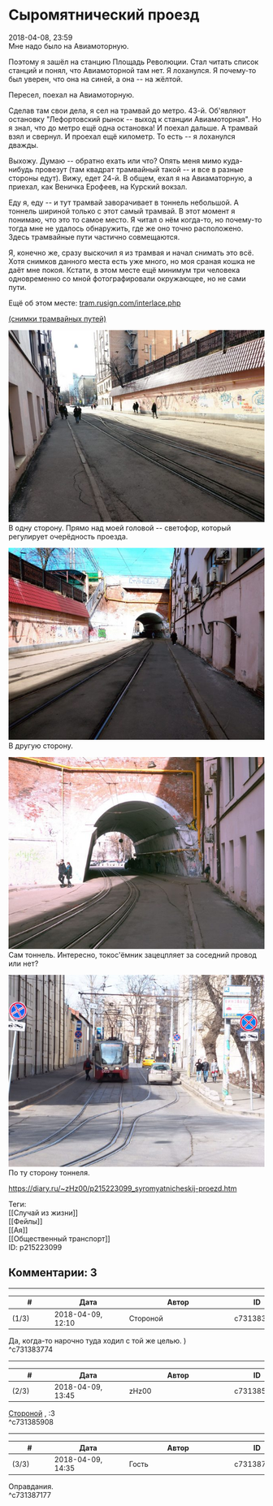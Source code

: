 Сыромятнический проезд
======================

  
2018-04-08, 23:59  
 Мне надо было на Авиамоторную.   
   
 Поэтому я зашёл на станцию Площадь Революции. Стал читать список станций и понял, что Авиамоторной там нет. Я лоханулся. Я почему-то был уверен, что она на синей, а она -- на жёлтой.   
   
 Пересел, поехал на Авиамоторную.   
   
 Сделав там свои дела, я сел на трамвай до метро. 43-й. Об'являют остановку "Лефортовский рынок -- выход к станции Авиамоторная". Но я знал, что до метро ещё одна остановка! И поехал дальше. А трамвай взял и свернул. И проехал ещё километр. То есть -- я лоханулся дважды.   
   
 Выхожу. Думаю -- обратно ехать или что? Опять меня мимо куда-нибудь провезут (там квадрат трамвайный такой -- и все в разные стороны едут). Вижу, едет 24-й. В общем, ехал я на Авиаматорную, а приехал, как Веничка Ерофеев, на Курский вокзал.   
   
 Еду я, еду -- и тут трамвай заворачивает в тоннель небольшой. А тоннель шириной только с этот самый трамвай. В этот момент я понимаю, что это то самое место. Я читал о нём когда-то, но почему-то тогда мне не удалось обнаружить, где же оно точно расположено. Здесь трамвайные пути частично совмещаются.   
   
 Я, конечно же, сразу выскочил я из трамвая и начал снимать это всё. Хотя снимков данного места есть уже много, но моя сраная кошка не даёт мне покоя. Кстати, в этом месте ещё минимум три человека одновременно со мной фотографировали окружающее, но не сами пути.   
   
 Ещё об этом месте:  [tram.rusign.com/interlace.php](http://tram.rusign.com/interlace.php)    
   
  [(снимки трамвайных путей)](https://zHz00.diary.ru/p215223099.htm?index=1#linkmore215223099m1)      
    
  [![](pics/yfaGTRwl.jpg)](https://i.imgur.com/yfaGTRw.jpg)    
 В одну сторону. Прямо над моей головой -- светофор, который регулирует очерёдность проезда.   
   
  [![](pics/YchvHsGl.jpg)](https://i.imgur.com/YchvHsG.jpg)    
 В другую сторону.   
   
  [![](pics/jek6UWMl.jpg)](https://i.imgur.com/jek6UWM.jpg)    
 Сам тоннель. Интересно, токос'ёмник зацецпляет за соседний провод или нет?   
   
  [![](pics/pp5E4Pgl.jpg)](https://i.imgur.com/pp5E4Pg.jpg)    
 По ту сторону тоннеля.   
    
     
  
<https://diary.ru/~zHz00/p215223099_syromyatnicheskij-proezd.htm>  
  
Теги:  
[[Случай из жизни]]  
[[Фейлы]]  
[[Ая]]  
[[Общественный транспорт]]  
ID: p215223099  


Комментарии: 3
--------------

  


---



|         #         |              Дата              |                     Автор                     |           ID           |
| --- | --- | --- | --- |
| (1/3) | 2018-04-09, 12:10 | Стороной | c731383774 |

  
 Да, когда-то нарочно туда ходил с той же целью. )   
 ^c731383774

---



|         #         |              Дата              |                     Автор                     |           ID           |
| --- | --- | --- | --- |
| (2/3) | 2018-04-09, 13:45 | zHz00 | c731385908 |

  
  [Стороной](http://1047.diary.ru "И васильки, и я, и тополя")  , :3   
 ^c731385908

---



|         #         |              Дата              |                     Автор                     |           ID           |
| --- | --- | --- | --- |
| (3/3) | 2018-04-09, 14:35 | Гость | c731387177 |

  
 Оправдания.   
 ^c731387177